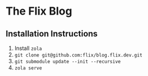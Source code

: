 # The Flix Blog

## Installation Instructions

1. Install `zola`
2. `git clone git@github.com:flix/blog.flix.dev.git`
3. `git submodule update --init --recursive`
4. `zola serve`
